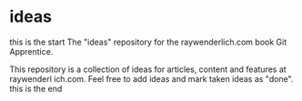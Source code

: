 # ideas
this is the start 
The "ideas" repository for the raywenderlich.com book Git Apprentice.

This repository is a collection of ideas for
articles, content and features at raywenderl
ich.com.
Feel free to add ideas and mark taken ideas
as "done".
this is the end

